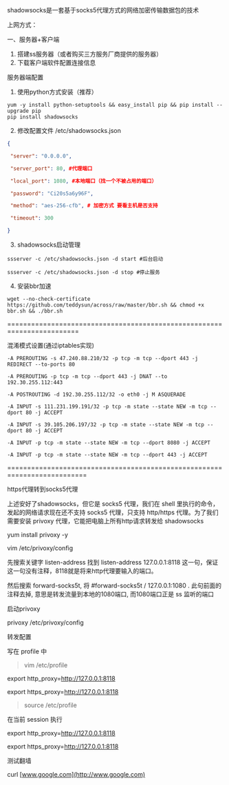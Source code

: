 
shadowsocks是一套基于socks5代理方式的网络加密传输数据包的技术

上网方式：

一、服务器+客户端

1.  搭建ss服务器（或者购买三方服务厂商提供的服务器）
2.  下载客户端软件配置连接信息


服务器端配置

1.  使用python方式安装（推荐）

```shell
yum -y install python-setuptools && easy_install pip && pip install --upgrade pip
pip install shadowsocks
```
 2. 修改配置文件 /etc/shadowsocks.json
```json
{

 "server": "0.0.0.0",

 "server_port": 80, #代理端口

 "local_port": 1080, #本地端口（找一个不被占用的端口）

 "password": "Ci20s5a6y96F",

 "method": "aes-256-cfb", # 加密方式 要看主机是否支持

 "timeout": 300

}
```

3. shadowsocks启动管理

```shell
ssserver -c /etc/shadowsocks.json -d start #后台启动

ssserver -c /etc/shadowsocks.json -d stop #停止服务
```

4. 安装bbr加速
```shell
wget --no-check-certificate https://github.com/teddysun/across/raw/master/bbr.sh && chmod +x bbr.sh && ./bbr.sh
```

========================================================================

混淆模式设置(通过iptables实现)
```shell
-A PREROUTING -s 47.240.88.210/32 -p tcp -m tcp --dport 443 -j REDIRECT --to-ports 80

-A PREROUTING -p tcp -m tcp --dport 443 -j DNAT --to 192.30.255.112:443

-A POSTROUTING -d 192.30.255.112/32 -o eth0 -j M ASQUERADE

-A INPUT -s 111.231.199.191/32 -p tcp -m state --state NEW -m tcp --dport 80 -j ACCEPT

-A INPUT -s 39.105.206.197/32 -p tcp -m state --state NEW -m tcp --dport 80 -j ACCEPT

-A INPUT -p tcp -m state --state NEW -m tcp --dport 8080 -j ACCEPT

-A INPUT -p tcp -m state --state NEW -m tcp --dport 443 -j ACCEPT
```



==========================================================================

https代理转到socks5代理

上述安好了shadowsocks，但它是 socks5 代理，我们在 shell 里执行的命令，发起的网络请求现在还不支持 socks5 代理，只支持 http/https 代理。为了我们需要安装 privoxy 代理，它能把电脑上所有http请求转发给 shadowsocks

 yum install privoxy -y

 vim /etc/privoxy/config

先搜索关键字 listen-address 找到 listen-address 127.0.0.1:8118 这一句，保证这一句没有注释，8118就是将来http代理要输入的端口。

然后搜索 forward-socks5t, 将 #forward-socks5t / 127.0.0.1:1080 . 此句前面的注释去掉, 意思是转发流量到本地的1080端口, 而1080端口正是 ss 监听的端口

启动privoxy

 privoxy /etc/privoxy/config

转发配置

写在 profile 中

> vim /etc/profile

export http_proxy=http://127.0.0.1:8118

export https_proxy=http://127.0.0.1:8118

> source /etc/profile

在当前 session 执行

export http_proxy=http://127.0.0.1:8118

export https_proxy=http://127.0.0.1:8118

测试翻墙

curl [www.google.com](http://www.google.com)




